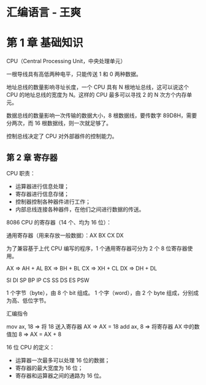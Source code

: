 # 汇编语言 - 王爽

# 第 1 章 基础知识

CPU（Central Processing Unit，中央处理单元）

一根导线具有高低两种电平，只能传送 1 和 0 两种数据。

地址总线的数量影响寻址长度，一个 CPU 具有 N 根地址总线，这可以说这个 CPU 的地址总线的宽度为 N。这样的 CPU 最多可以寻找 2 的 N 次方个内存单元。

数据总线的数量影响一次传输的数据大小，8 根数据线，要传数字 89D8H，需要分两次，而 16 根数据线，则一次就足够了。

控制总线决定了 CPU 对外部器件的控制能力。

## 第 2 章 寄存器

CPU 职责：

- 运算器进行信息处理；
- 寄存器进行信息存储；
- 控制器控制各种器件进行工作；
- 内部总线连接各种器件，在他们之间进行数据的传送。

8086 CPU 的寄存器（14 个、均为 16 位）：

通用寄存器（用来存放一般数据）：AX BX CX DX 

为了兼容基于上代 CPU 编写的程序，1 个通用寄存器可分为 2 个 8 位寄存器使用。

AX => AH + AL
BX => BH + BL
CX => XH + CL
DX => DH + DL

SI DI SP BP IP CS SS DS ES PSW

1 个字节（byte），由 8 个 bit 组成。
1 个字（word），由 2 个 byte 组成，分别成为高、低位字节。

汇编指令

mov ax, 18 => 将 18 送入寄存器 AX      => AX = 18
add ax, 8  => 将寄存器 AX 中的数值加 8 => AX = AX + 8

16 位 CPU 的定义：

- 运算器一次最多可以处理 16 位的数据；
- 寄存器的最大宽度为 16 位；
- 寄存器和运算器之间的通路为 16 位。

